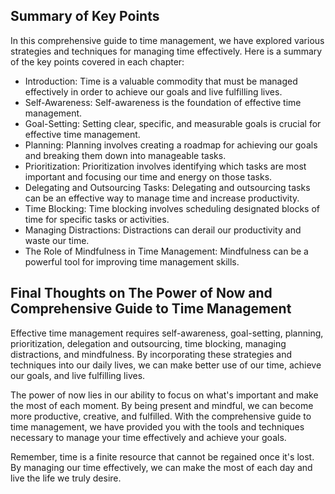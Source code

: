 
Summary of Key Points
---------------------

In this comprehensive guide to time management, we have explored various strategies and techniques for managing time effectively. Here is a summary of the key points covered in each chapter:

* Introduction: Time is a valuable commodity that must be managed effectively in order to achieve our goals and live fulfilling lives.
* Self-Awareness: Self-awareness is the foundation of effective time management.
* Goal-Setting: Setting clear, specific, and measurable goals is crucial for effective time management.
* Planning: Planning involves creating a roadmap for achieving our goals and breaking them down into manageable tasks.
* Prioritization: Prioritization involves identifying which tasks are most important and focusing our time and energy on those tasks.
* Delegating and Outsourcing Tasks: Delegating and outsourcing tasks can be an effective way to manage time and increase productivity.
* Time Blocking: Time blocking involves scheduling designated blocks of time for specific tasks or activities.
* Managing Distractions: Distractions can derail our productivity and waste our time.
* The Role of Mindfulness in Time Management: Mindfulness can be a powerful tool for improving time management skills.

Final Thoughts on The Power of Now and Comprehensive Guide to Time Management
-----------------------------------------------------------------------------

Effective time management requires self-awareness, goal-setting, planning, prioritization, delegation and outsourcing, time blocking, managing distractions, and mindfulness. By incorporating these strategies and techniques into our daily lives, we can make better use of our time, achieve our goals, and live fulfilling lives.

The power of now lies in our ability to focus on what's important and make the most of each moment. By being present and mindful, we can become more productive, creative, and fulfilled. With the comprehensive guide to time management, we have provided you with the tools and techniques necessary to manage your time effectively and achieve your goals.

Remember, time is a finite resource that cannot be regained once it's lost. By managing our time effectively, we can make the most of each day and live the life we truly desire.